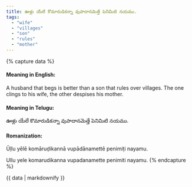 ```yaml
---
title: ఊళ్లు యేలే కొమారుడికన్నా వుపాదానమెత్తే పెనిమిటి నయము.
tags:
  - "wife"
  - "villages"
  - "son"
  - "rules"
  - "mother"
---
```


{% capture data %}
#### Meaning in English:
A husband that begs is better than a son that rules over villages.
The one clings to his wife, the other despises his mother.

#### Meaning in Telugu:
ఊళ్లు యేలే కొమారుడికన్నా వుపాదానమెత్తే పెనిమిటి నయము.

#### Romanization:
Ūḷlu yēlē komāruḍikannā vupādānamettē penimiṭi nayamu.

Ullu yele komarudikanna vupadanamette penimiti nayamu.
{% endcapture %}

{{ data | markdownify }}

